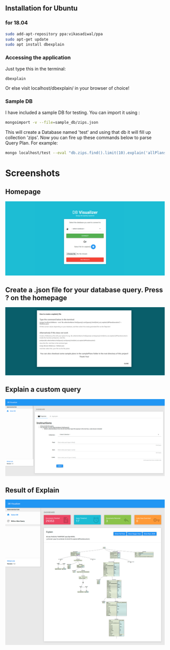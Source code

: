 ## Installation for Ubuntu

### for 18.04
```bash
sudo add-apt-repository ppa:vikasadiwal/ppa
sudo apt-get update
sudo apt install dbexplain
```
### Accessing the application

Just type this in the terminal:

```bash
dbexplain
```

Or else visit localhost/dbexplain/ in your browser of choice!

### Sample DB

I have included a sample DB for testing.
You can import it using :

```bash
mongoimport -v --file=sample_db/zips.json
```
This will create a Database named 'test' and using that db it will fill up collection 'zips'. Now you can fire up these commands below to parse Query Plan. For example:
```bash
mongo localhost/test --eval "db.zips.find().limit(10).explain('allPlansExecution')" > test.json
```


# Screenshots

## Homepage

![alt text](src/screenshots/h.png "Homepage")

## Create a .json file for your database query. Press ? on the homepage

![alt text](src/screenshots/he.png "File")

## Explain a custom query

![alt text](src/screenshots/te.png "Custom Query")

## Result of Explain

![alt text](src/screenshots/qu.png "Detailed Results")
